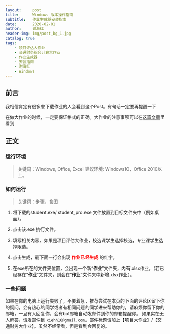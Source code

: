 ```yaml
---
layout:     post
title:      Windows 版本操作指南
subtitle:   作业生成器安装指南
date:       2020-02-01
author:     谢海红
header-img: img/post_bg_1.jpg
catalog: true
tags:
    - 项目评估大作业
    - 交通财务综合计算大作业
    - 作业生成器
    - 安装指南
    - 谢海红
    - Windows
---
```


## 前言

我相信肯定有很多来下载作业的人会看到这个Post。有句话一定要再提醒一下

在做大作业的时候，一定要保证格式的正确。大作业的注意事项可以在[这篇文章](https://bjtuxiehh.github.io/2019/11/04/%E9%A1%B9%E7%9B%AE%E8%AF%84%E4%BC%B0%E5%A4%A7%E4%BD%9C%E4%B8%9A%E6%98%93%E8%A7%81%E9%94%99%E8%AF%AF/)里看到

## 正文
### 运行环境
>关键词：Windows, Office, Excel
建议环境: Windows10，Office 2010以上。

### 如何运行
>关键词：步骤，含图

1. 将下载的student.exe/ student_pro.exe 文件放置到目标文件夹中（例如桌面）。

2. 点击该.exe 执行文件。

3. 填写相关内容，如果是项目评估大作业，校选课学生选择校选，专业课学生选择限选。

4. 点击生成，最下面一行会出现 **<font color='red'>作业已经生成</font>** 的红字。

5. 在exe所在的文件夹位置，会出现一个新“**作业**”文件夹，内有.xlsx作业。（若已经存在“**作业**”文件夹，则会在“**作业**”文件夹中新增.xlsx作业）。

### 一些问题 
如果在你的电脑上运行失败了，不要着急，推荐尝试在本页的下面的评论区留下你的疑问，会有热心的同学或者有相同问题的同学进来帮助你的，请麻烦你留下你的邮箱，一旦有人回复你，会有bot邮箱自动发邮件到你的邮箱提醒你。
如果实在无人解答，请发邮件到 `xiehh16@gmail.com`。邮件标题请加上【项目大作业】/【交通财务大作业】。虽然不经常看，但是看到会回复的。






